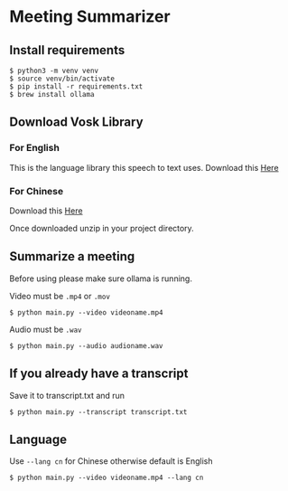 # Meeting Summarizer

## Install requirements

```
$ python3 -m venv venv
$ source venv/bin/activate
$ pip install -r requirements.txt
$ brew install ollama
```

## Download Vosk Library

### For English
This is the language library this speech to text uses. Download this [Here](https://alphacephei.com/vosk/models/vosk-model-en-us-0.42-gigaspeech.zip)

### For Chinese
Download this [Here](https://alphacephei.com/vosk/models/vosk-model-small-cn-0.22.zip)

Once downloaded unzip in your project directory.

## Summarize a meeting
Before using please make sure ollama is running.

Video must be `.mp4` or `.mov`

```
$ python main.py --video videoname.mp4
```

Audio must be `.wav`

```
$ python main.py --audio audioname.wav
```

## If you already have a transcript
Save it to transcript.txt and run
```
$ python main.py --transcript transcript.txt
```

## Language
Use `--lang cn` for Chinese otherwise default is English
```
$ python main.py --video videoname.mp4 --lang cn
```
